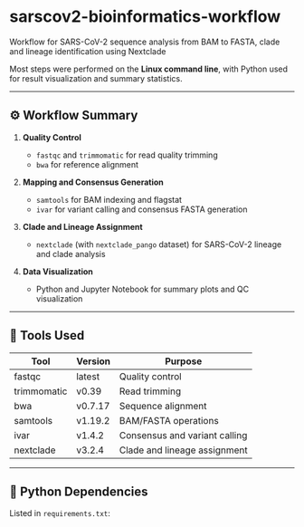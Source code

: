 # sarscov2-bioinformatics-workflow
Workflow for SARS-CoV-2 sequence analysis from BAM to FASTA, clade and lineage identification using Nextclade

Most steps were performed on the **Linux command line**, with Python used for result visualization and summary statistics.

---

## ⚙️ Workflow Summary

1. **Quality Control**  
   - `fastqc` and `trimmomatic` for read quality trimming  
   - `bwa` for reference alignment  

2. **Mapping and Consensus Generation**  
   - `samtools` for BAM indexing and flagstat  
   - `ivar` for variant calling and consensus FASTA generation  

3. **Clade and Lineage Assignment**  
   - `nextclade` (with `nextclade_pango` dataset) for SARS-CoV-2 lineage and clade analysis  

4. **Data Visualization**  
   - Python and Jupyter Notebook for summary plots and QC visualization  

---

## 🧰 Tools Used

| Tool | Version | Purpose |
|------|----------|----------|
| fastqc | latest | Quality control |
| trimmomatic | v0.39 | Read trimming |
| bwa | v0.7.17 | Sequence alignment |
| samtools | v1.19.2 | BAM/FASTA operations |
| ivar | v1.4.2 | Consensus and variant calling |
| nextclade | v3.2.4 | Clade and lineage assignment |

---

## 🐍 Python Dependencies

Listed in `requirements.txt`:
